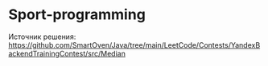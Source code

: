 # Sport-programming

Источник решения:
https://github.com/SmartOven/Java/tree/main/LeetCode/Contests/YandexBackendTrainingContest/src/Median
